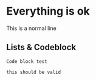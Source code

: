 # Everything is ok

This is a normal line

## Lists & Codeblock

    Code block test

    this should be valid